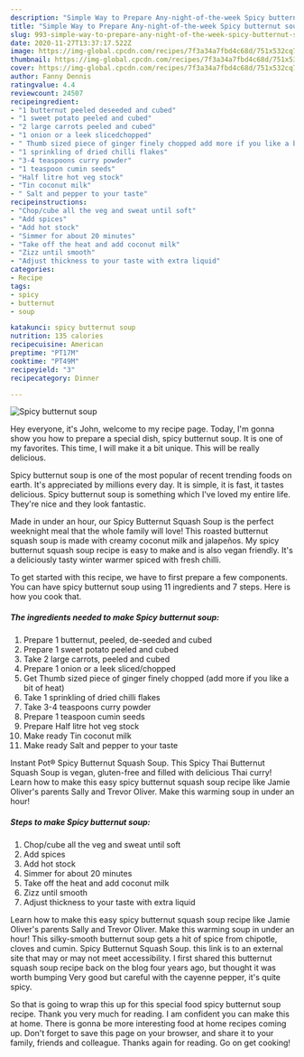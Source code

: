 ```yaml
---
description: "Simple Way to Prepare Any-night-of-the-week Spicy butternut soup"
title: "Simple Way to Prepare Any-night-of-the-week Spicy butternut soup"
slug: 993-simple-way-to-prepare-any-night-of-the-week-spicy-butternut-soup
date: 2020-11-27T13:37:17.522Z
image: https://img-global.cpcdn.com/recipes/7f3a34a7fbd4c68d/751x532cq70/spicy-butternut-soup-recipe-main-photo.jpg
thumbnail: https://img-global.cpcdn.com/recipes/7f3a34a7fbd4c68d/751x532cq70/spicy-butternut-soup-recipe-main-photo.jpg
cover: https://img-global.cpcdn.com/recipes/7f3a34a7fbd4c68d/751x532cq70/spicy-butternut-soup-recipe-main-photo.jpg
author: Fanny Dennis
ratingvalue: 4.4
reviewcount: 24507
recipeingredient:
- "1 butternut peeled deseeded and cubed"
- "1 sweet potato peeled and cubed"
- "2 large carrots peeled and cubed"
- "1 onion or a leek slicedchopped"
- " Thumb sized piece of ginger finely chopped add more if you like a bit of heat"
- "1 sprinkling of dried chilli flakes"
- "3-4 teaspoons curry powder"
- "1 teaspoon cumin seeds"
- "Half litre hot veg stock"
- "Tin coconut milk"
- " Salt and pepper to your taste"
recipeinstructions:
- "Chop/cube all the veg and sweat until soft"
- "Add spices"
- "Add hot stock"
- "Simmer for about 20 minutes"
- "Take off the heat and add coconut milk"
- "Zizz until smooth"
- "Adjust thickness to your taste with extra liquid"
categories:
- Recipe
tags:
- spicy
- butternut
- soup

katakunci: spicy butternut soup 
nutrition: 135 calories
recipecuisine: American
preptime: "PT17M"
cooktime: "PT49M"
recipeyield: "3"
recipecategory: Dinner

---
```



![Spicy butternut soup](https://img-global.cpcdn.com/recipes/7f3a34a7fbd4c68d/751x532cq70/spicy-butternut-soup-recipe-main-photo.jpg)

Hey everyone, it's John, welcome to my recipe page. Today, I'm gonna show you how to prepare a special dish, spicy butternut soup. It is one of my favorites. This time, I will make it a bit unique. This will be really delicious.

Spicy butternut soup is one of the most popular of recent trending foods on earth. It's appreciated by millions every day. It is simple, it is fast, it tastes delicious. Spicy butternut soup is something which I've loved my entire life. They're nice and they look fantastic.

Made in under an hour, our Spicy Butternut Squash Soup is the perfect weeknight meal that the whole family will love! This roasted butternut squash soup is made with creamy coconut milk and jalapeños. My spicy butternut squash soup recipe is easy to make and is also vegan friendly. It&#39;s a deliciously tasty winter warmer spiced with fresh chilli.


To get started with this recipe, we have to first prepare a few components. You can have spicy butternut soup using 11 ingredients and 7 steps. Here is how you cook that.

<!--inarticleads1-->

##### The ingredients needed to make Spicy butternut soup:

1. Prepare 1 butternut, peeled, de-seeded and cubed
1. Prepare 1 sweet potato peeled and cubed
1. Take 2 large carrots, peeled and cubed
1. Prepare 1 onion or a leek sliced/chopped
1. Get  Thumb sized piece of ginger finely chopped (add more if you like a bit of heat)
1. Take 1 sprinkling of dried chilli flakes
1. Take 3-4 teaspoons curry powder
1. Prepare 1 teaspoon cumin seeds
1. Prepare Half litre hot veg stock
1. Make ready Tin coconut milk
1. Make ready  Salt and pepper to your taste


Instant Pot® Spicy Butternut Squash Soup. This Spicy Thai Butternut Squash Soup is vegan, gluten-free and filled with delicious Thai curry! Learn how to make this easy spicy butternut squash soup recipe like Jamie Oliver&#39;s parents Sally and Trevor Oliver. Make this warming soup in under an hour! 

<!--inarticleads2-->

##### Steps to make Spicy butternut soup:

1. Chop/cube all the veg and sweat until soft
1. Add spices
1. Add hot stock
1. Simmer for about 20 minutes
1. Take off the heat and add coconut milk
1. Zizz until smooth
1. Adjust thickness to your taste with extra liquid


Learn how to make this easy spicy butternut squash soup recipe like Jamie Oliver&#39;s parents Sally and Trevor Oliver. Make this warming soup in under an hour! This silky-smooth butternut soup gets a hit of spice from chipotle, cloves and cumin. Spicy Butternut Squash Soup. this link is to an external site that may or may not meet accessibility. I first shared this butternut squash soup recipe back on the blog four years ago, but thought it was worth bumping Very good but careful with the cayenne pepper, it&#39;s quite spicy. 

So that is going to wrap this up for this special food spicy butternut soup recipe. Thank you very much for reading. I am confident you can make this at home. There is gonna be more interesting food at home recipes coming up. Don't forget to save this page on your browser, and share it to your family, friends and colleague. Thanks again for reading. Go on get cooking!
